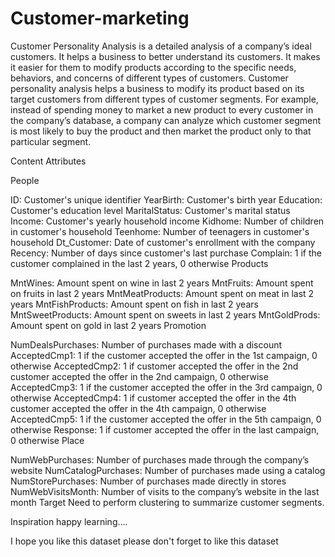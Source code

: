 # Customer-marketing
Customer Personality Analysis is a detailed analysis of a company’s ideal customers. It helps a business to better understand its customers. It makes it easier for them to modify products according to the specific needs, behaviors, and concerns of different types of customers.
Customer personality analysis helps a business to modify its product based on its target customers from different types of customer segments. For example, instead of spending money to market a new product to every customer in the company’s database, a company can analyze which customer segment is most likely to buy the product and then market the product only to that particular segment.

Content
Attributes

People

ID: Customer's unique identifier
YearBirth: Customer's birth year Education: Customer's education level MaritalStatus: Customer's marital status
Income: Customer's yearly household income
Kidhome: Number of children in customer's household
Teenhome: Number of teenagers in customer's household
Dt_Customer: Date of customer's enrollment with the company
Recency: Number of days since customer's last purchase
Complain: 1 if the customer complained in the last 2 years, 0 otherwise
Products

MntWines: Amount spent on wine in last 2 years
MntFruits: Amount spent on fruits in last 2 years
MntMeatProducts: Amount spent on meat in last 2 years
MntFishProducts: Amount spent on fish in last 2 years
MntSweetProducts: Amount spent on sweets in last 2 years
MntGoldProds: Amount spent on gold in last 2 years
Promotion

NumDealsPurchases: Number of purchases made with a discount
AcceptedCmp1: 1 if the customer accepted the offer in the 1st campaign, 0 otherwise
AcceptedCmp2: 1 if customer accepted the offer in the 2nd customer accepted the offer in the 2nd campaign, 0 otherwise
AcceptedCmp3: 1 if the customer accepted the offer in the 3rd campaign, 0 otherwise
AcceptedCmp4: 1 if customer accepted the offer in the 4th customer accepted the offer in the 4th campaign, 0 otherwise
AcceptedCmp5: 1 if the customer accepted the offer in the 5th campaign, 0 otherwise
Response: 1 if customer accepted the offer in the last campaign, 0 otherwise
Place

NumWebPurchases: Number of purchases made through the company’s website
NumCatalogPurchases: Number of purchases made using a catalog
NumStorePurchases: Number of purchases made directly in stores
NumWebVisitsMonth: Number of visits to the company’s website in the last month
Target
Need to perform clustering to summarize customer segments.

Inspiration
happy learning….

I hope you like this dataset please don't forget to like this dataset



